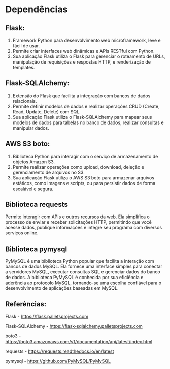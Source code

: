 # Dependências

## Flask:

1. Framework Python para desenvolvimento web microframework, leve e fácil de usar.
2. Permite criar interfaces web dinâmicas e APIs RESTful com Python.
3. Sua aplicação Flask utiliza o Flask para gerenciar o roteamento de URLs, manipulação de requisições e respostas HTTP, e renderização de templates.

## Flask-SQLAlchemy:

1. Extensão do Flask que facilita a integração com bancos de dados relacionais.
2. Permite definir modelos de dados e realizar operações CRUD (Create, Read, Update, Delete) com SQL.
3. Sua aplicação Flask utiliza o Flask-SQLAlchemy para mapear seus modelos de dados para tabelas no banco de dados, realizar consultas e manipular dados.

## AWS S3 boto:

1. Biblioteca Python para interagir com o serviço de armazenamento de objetos Amazon S3.
2. Permite realizar operações como upload, download, deleção e gerenciamento de arquivos no S3.
3. Sua aplicação Flask utiliza o AWS S3 boto para armazenar arquivos estáticos, como imagens e scripts, ou para persistir dados de forma escalável e segura.

## Biblioteca requests

Permite interagir com APIs e outros recursos da web. Ela simplifica o processo de enviar e receber solicitações HTTP, permitindo que você acesse dados, publique informações e integre seu programa com diversos serviços online.

## Biblioteca pymysql

PyMySQL é uma biblioteca Python popular que facilita a interação com bancos de dados MySQL. Ela fornece uma interface simples para conectar a servidores MySQL, executar consultas SQL e gerenciar dados do banco de dados. A biblioteca PyMySQL é conhecida por sua eficiência e aderência ao protocolo MySQL, tornando-se uma escolha confiável para o desenvolvimento de aplicações baseadas em MySQL.

## Referências: 

Flask - https://flask.palletsprojects.com

Flask-SQLAlchemy - https://flask-sqlalchemy.palletsprojects.com

boto3 - https://boto3.amazonaws.com/v1/documentation/api/latest/index.html

requests - https://requests.readthedocs.io/en/latest

pymysql - https://github.com/PyMySQL/PyMySQL
